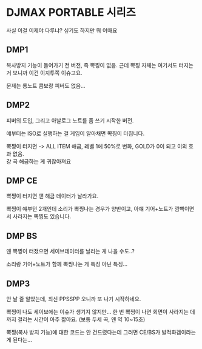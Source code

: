 # DJMAX PORTABLE 시리즈
사실 이걸 이제야 다루냐? 싶기도 하지만 뭐 어때요

## DMP1
복사방지 기능이 들어가기 전 버전, 즉 뽁찡이 없음.
근데 뽁찡 자체는 여기서도 터지는 거 보니까 이건 이지투쪽 이슈고요.

문제는 롱노트 콤보랑 피버도 없음...

## DMP2
피버의 도입, 그리고 아날로그 노트를 좀 쓰기 시작한 버전.

얘부터는 ISO로 실행하는 걸 게임이 알아채면 뽁찡이 터집니다.

뽁찡이 터지면 -> ALL ITEM 해금, 레벨 1에 50%로 변화, GOLD가 0이 되고 이외 효과 없음.  
걍 곡 해금하는 게 귀찮아져요

## DMP CE
뽁찡이 터지면 얜 해금 데이터가 날라가요.

뽁찡이 얘부턴 2개인데 소리가 뽁찡나는 경우가 양반이고,
아얘 기어+노트가 깜빡이면서 사라지는 뽁찡도 있습니다.

## DMP BS
얜 뽁찡이 터졌으면 세이브데이터를 날리는 게 나을 수도..?

소리랑 기어+노트가 함께 뽁찡나는 게 특징 아닌 특징...

## DMP3
안 날 줄 알았는데, 최신 PPSSPP 오니까 또 나기 시작하네요.

뽁찡이 나도 세이브에는 이슈가 생기지 않지만... 한 번 뽁찡이 나면 회면이 사라지는 데까지 걸리는 시간이 아주 짧아요. (보통 두세 곡, 얜 약 10~15초)

뽁찡(복사 방지 기능)에 대한 코드는 안 건드렸다는데 그러면 CE/BS가 발적화겜이라는 게 된다는...